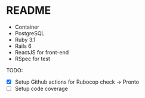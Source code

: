 # README

- Container
- PostgreSQL
- Ruby 3.1
- Rails 6
- ReactJS for front-end
- RSpec for test

TODO:

- [x]  Setup Github actions for Rubocop check -> Pronto
- [ ] Setup code coverage
